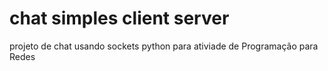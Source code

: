 # chat simples client server
 projeto de chat usando sockets python para ativiade de Programação  para Redes
